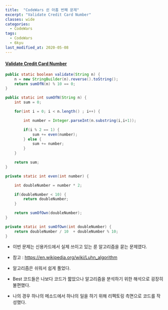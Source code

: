 ```yaml
---
title:  "CodeWars 쉰 아홉 번째 문제"
excerpt: "Validate Credit Card Number"
classes: wide
categories:
  - CodeWars
tags:
  - CodeWars
  - 6kyu
last_modified_at: 2020-05-08
---
```


#### [Validate Credit Card Number](https://www.codewars.com/kata/5418a1dd6d8216e18a0012b2)

```java
public static boolean validate(String n) {
    n = new StringBuilder(n).reverse().toString();
    return sumOfN(n) % 10 == 0;
}

public static int sumOfN(String n) {
    int sum = 0;

    for(int i = 0; i < n.length() ; i++) {

        int number = Integer.parseInt(n.substring(i,i+1));

        if(i % 2 == 1) {
            sum += even(number);
        } else {
            sum += number;
        }
    }

    return sum;
}

private static int even(int number) {

    int doubleNumber = number * 2;

    if(doubleNumber < 10) {
        return doubleNumber;
    }

    return sumOfOwn(doubleNumber);
}

private static int sumOfOwn(int doubleNumber) {		
    return doubleNumber / 10  + doubleNumber % 10;
}
```

* 이번 문제는 신용카드에서 실제 쓰이고 있는 룬 알고리즘을 묻는 문제였다.

* 참고 : https://en.wikipedia.org/wiki/Luhn_algorithm

* 알고리즘은 쉬워서 쉽게 풀었다.

* Best 코드들은 나보다 코드가 짧았으나 알고리즘을 분석하기 위한 해석으로 굉장히 불편했다. 

* 나의 경우 하나의 메소드에서 하나의 일을 하기 위해 리펙토링 측면으로 코드를 작성했다.

  
